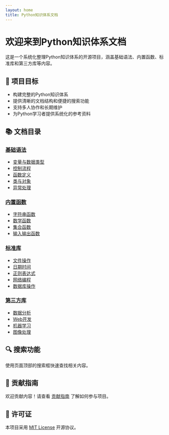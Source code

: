 ```yaml
---
layout: home
title: Python知识体系文档
---
```


# 欢迎来到Python知识体系文档

这是一个系统化整理Python知识体系的开源项目，涵盖基础语法、内置函数、标准库和第三方库等内容。

## 🎯 项目目标

- 构建完整的Python知识体系
- 提供清晰的文档结构和便捷的搜索功能
- 支持多人协作和长期维护
- 为Python学习者提供系统化的参考资料

## 📚 文档目录

### [基础语法](docs/basics/)
- [变量与数据类型](docs/basics/variables/)
- [控制流程](docs/basics/control-flow/)
- [函数定义](docs/basics/functions/)
- [类与对象](docs/basics/classes/)
- [异常处理](docs/basics/exceptions/)

### [内置函数](docs/builtins/)
- [字符串函数](docs/builtins/string-functions/)
- [数学函数](docs/builtins/math-functions/)
- [集合函数](docs/builtins/collection-functions/)
- [输入输出函数](docs/builtins/io-functions/)

### [标准库](docs/stdlib/)
- [文件操作](docs/stdlib/file-operations/)
- [日期时间](docs/stdlib/datetime/)
- [正则表达式](docs/stdlib/regex/)
- [网络编程](docs/stdlib/networking/)
- [数据库操作](docs/stdlib/database/)

### [第三方库](docs/thirdparty/)
- [数据分析](docs/thirdparty/data-analysis/)
- [Web开发](docs/thirdparty/web-development/)
- [机器学习](docs/thirdparty/machine-learning/)
- [图像处理](docs/thirdparty/image-processing/)

## 🔍 搜索功能

使用页面顶部的搜索框快速查找相关内容。

## 🤝 贡献指南

欢迎贡献内容！请查看 [贡献指南](CONTRIBUTING/) 了解如何参与项目。

## 📄 许可证

本项目采用 [MIT License](LICENSE) 开源协议。